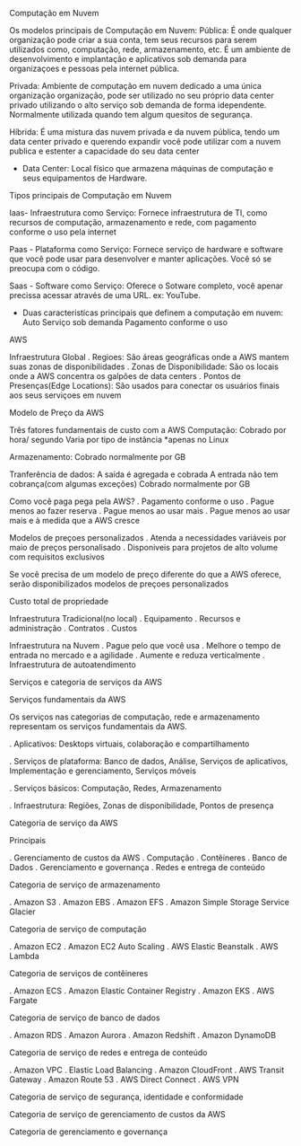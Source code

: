 Computação em Nuvem

Os modelos principais de Computação em Nuvem: Pública: É onde qualquer organização pode criar a sua conta, tem seus recursos para serem utilizados como, computação, rede, armazenamento, etc. É um ambiente de desenvolvimento e implantação e aplicativos sob demanda para organizaçoes e pessoas pela internet pública.

Privada: Ambiente de computação em nuvem dedicado a uma única organização organização, pode ser utilizado no seu próprio data center privado utilizando o alto serviço sob demanda de forma idependente. Normalmente utilizada quando tem algum quesitos de segurança.

Híbrida: É uma mistura das nuvem privada e da nuvem pública, tendo um data center privado e querendo expandir você pode utilizar com a nuvem publica e estenter a capacidade do seu data center

* Data Center: Local físico que armazena máquinas de computação e seus equipamentos de Hardware.

Tipos principais de Computação em Nuvem

Iaas- Infraestrutura como Serviço: Fornece infraestrutura de TI, como recursos de computação, armazenamento e rede, com pagamento conforme o uso pela internet

Paas - Plataforma como Serviço: Fornece serviço de hardware e software que você pode usar para desenvolver e manter aplicações. Você só se preocupa com o código.

Saas - Software como Serviço: Oferece o Sotware completo, você apenar precissa acessar através de uma URL. ex: YouTube.

- Duas caracteristícas principais que definem a computação em nuvem: Auto Serviço sob demanda
                     Pagamento conforme o uso

AWS

Infraestrutura Global
. Regioes: São áreas geográficas onde a AWS mantem suas zonas de disponibilidades
. Zonas de Disponibilidade: São os locais onde a AWS concentra os galpões de data centers
. Pontos de Presenças(Edge Locations): São usados para conectar os usuários finais aos seus serviçoes em nuvem

Modelo de Preço da AWS

Três fatores fundamentais de custo com a AWS
Computação: Cobrado por hora/ segundo
            Varia por tipo de instância
            *apenas no Linux

Armazenamento: Cobrado normalmente por GB

Tranferência de dados: A saída é agregada e cobrada
                       A entrada não tem cobrança(com algumas exceções)
                       Cobrado normalmente por GB

Como você paga pega pela AWS?
. Pagamento conforme o uso
. Pague menos ao fazer reserva
. Pague menos ao usar mais
. Pague menos ao usar mais e à medida que a AWS cresce

Modelos de preçoes personalizados
. Atenda a necessidades variáveis por maio de preços personalisado
. Disponiveis para projetos de alto volume com requisitos exclusivos

Se você precisa de um modelo de preço diferente do que a AWS oferece, serão disponibilizados modelos de preçoes personalizados

Custo total de propriedade

Infraestrutura Tradicional(no local)
. Equipamento
. Recursos e administração
. Contratos
. Custos

Infraestrutura na Nuvem
. Pague pelo que você usa
. Melhore o tempo de entrada no mercado e a agilidade
. Aumente e reduza verticalmente
. Infraestrutura de autoatendimento

Serviços e categoria de serviços da AWS

Serviços fundamentais da AWS

Os serviços nas categorias de computação, rede e armazenamento representam os serviços fundamentais da AWS.

. Aplicativos: Desktops virtuais, colaboração e compartilhamento

. Serviços de plataforma: Banco de dados, Análise, Serviços de aplicativos, Implementação e gerenciamento, Serviços móveis

. Serviços básicos: Computação, Redes, Armazenamento

. Infraestrutura: Regiões, Zonas de disponibilidade, Pontos de presença

Categoria de serviço da AWS

Principais

. Gerenciamento de custos da AWS
. Computação
. Contêineres
. Banco de Dados
. Gerenciamento e governança
. Redes e entrega de conteúdo

Categoria de serviço de armazenamento

. Amazon S3
. Amazon EBS
. Amazon EFS
. Amazon Simple Storage Service Glacier

Categoria de serviço de computação

. Amazon EC2
. Amazon EC2 Auto Scaling
. AWS Elastic Beanstalk
. AWS Lambda

Categoria de serviços de contêineres

. Amazon ECS
. Amazon Elastic Container Registry
. Amazon EKS
. AWS Fargate

Categoria de serviço de banco de dados

. Amazon RDS
. Amazon Aurora
. Amazon Redshift
. Amazon DynamoDB

Categoria de serviço de redes e entrega de conteúdo

. Amazon VPC
. Elastic Load Balancing
. Amazon CloudFront
. AWS Transit Gateway
. Amazon Route 53
. AWS Direct Connect
. AWS VPN

Categoria de serviço de segurança, identidade e conformidade

Categoria de serviço de gerenciamento de custos da AWS

Categoria de gerenciamento e governança

